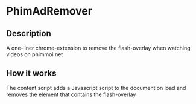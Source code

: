 # PhimAdRemover
## Description
A one-liner chrome-extension to remove the flash-overlay when watching videos on 
phimmoi.net

## How it works
The content script adds a Javascript script to the document on load and removes the 
element that contains the flash-overlay
